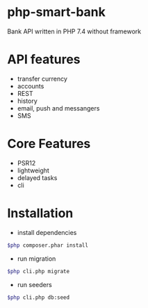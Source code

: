 # php-smart-bank
Bank API written in PHP 7.4 without framework

# API features
* transfer currency
* accounts
* REST
* history
* email, push and messangers
* SMS

# Core Features
* PSR12
* lightweight
* delayed tasks
* cli

# Installation
* install dependencies
```bash
$php composer.phar install
```

* run migration
```bash
$php cli.php migrate
```

* run seeders
```bash
$php cli.php db:seed
```